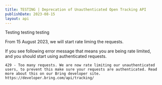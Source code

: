 ```yaml
---
title: TESTING | Deprecation of Unauthenticated Open Tracking API
publishDate: 2023-08-15
layout: api
---
```


Testing testing testing

From 15 August 2023, we will start rate liming the requests.

If you see following error message that means you are being rate limited, and you should start using authenticated requests.

``429 - Too many requests. We are now rate limiting our unauthenticated users, to prevent this make sure your requests are authenticated. Read more about this on our Bring developer site. https://developer.bring.com/api/tracking/``
